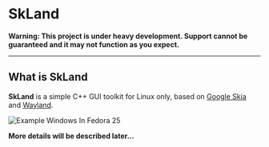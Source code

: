 SkLand
======

**Warning: This project is under heavy development. Support cannot be guaranteed
and it may not function as you expect.**

----

## What is SkLand

**SkLand** is a simple C++ GUI toolkit for Linux only, based on [Google Skia](https://skia.org)
and [Wayland](https://wayland.freedesktop.org).

![Example Windows In Fedora 25](https://github.com/zhanggyb/skland-doc-images/blob/master/screenshots/examples.png)

**More details will be described later...**
